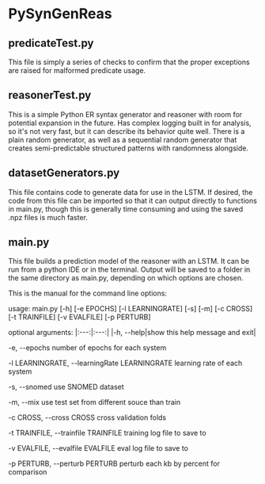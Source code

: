 # PySynGenReas

## predicateTest.py

This file is simply a series of checks to confirm that the proper exceptions are raised for malformed predicate usage.

## reasonerTest.py

This is a simple Python ER syntax generator and reasoner with room for potential expansion in the future. Has complex logging built in for analysis, so it's not very fast, but it can describe its behavior quite well. There is a plain random generator, as well as a sequential random generator that creates semi-predictable structured patterns with randomness alongside.

## datasetGenerators.py

This file contains code to generate data for use in the LSTM. If desired, the code from this file can be imported so that it can output directly to functions in main.py, though this is generally time consuming and using the saved .npz files is much faster.

## main.py

This file builds a prediction model of the reasoner with an LSTM. It can be run from a python IDE or in the terminal. Output will be saved to a folder in the same directory as main.py, depending on which options are chosen.

This is the manual for the command line options:

usage: main.py [-h] [-e EPOCHS] [-l LEARNINGRATE] [-s] [-m] [-c CROSS]
               [-t TRAINFILE] [-v EVALFILE] [-p PERTURB]

optional arguments:
|:---:|:---:|
|-h, --help|show this help message and exit|
  
  -e, --epochs
  number of epochs for each system
                        
  -l LEARNINGRATE, --learningRate LEARNINGRATE
  learning rate of each system
                        
  -s, --snomed            use SNOMED dataset
  
  -m, --mix  use test set from different souce than train
  
  -c CROSS, --cross CROSS 
  cross validation folds
                        
  -t TRAINFILE, --trainfile TRAINFILE
  training log file to save to
                        
  -v EVALFILE, --evalfile EVALFILE
  eval log file to save to
                        
  -p PERTURB, --perturb PERTURB
  perturb each kb by percent for comparison


